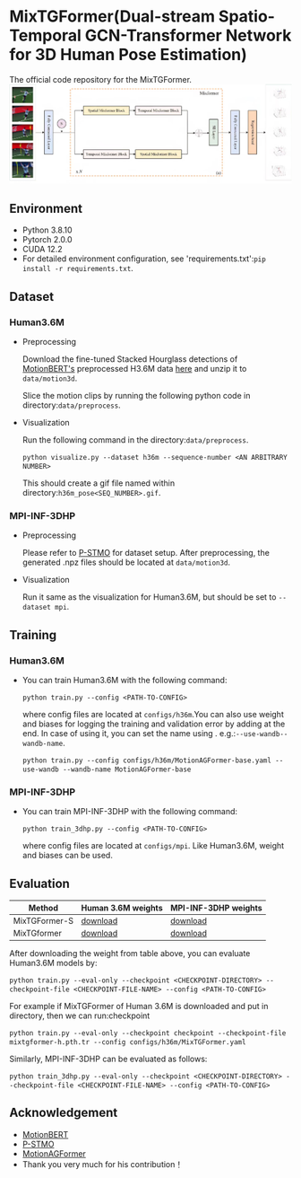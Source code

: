 # MixTGFormer(Dual-stream Spatio-Temporal GCN-Transformer Network for 3D Human Pose Estimation)

The official code repository for the MixTGFormer.
![mixtgformer.jpg](mixtgformer.jpg)

## Environment
* Python 3.8.10
* Pytorch 2.0.0
* CUDA 12.2
* For detailed environment configuration, see 'requirements.txt':`pip install -r requirements.txt`.

## Dataset
### Human3.6M
* Preprocessing

  Download the fine-tuned Stacked Hourglass detections of [MotionBERT's](https://github.com/Walter0807/MotionBERT/blob/main/docs/pose3d.md) preprocessed H3.6M data [here](https://onedrive.live.com/?authkey=%21AMG5RlzJp%2D7yTNw&id=A5438CD242871DF0%21206&cid=A5438CD242871DF0&parId=root&parQt=sharedby&o=OneUp) and unzip it to `data/motion3d`.
  
  Slice the motion clips by running the following python code in directory:`data/preprocess`.
* Visualization
  
  Run the following command in the directory:`data/preprocess`.
  ```
  python visualize.py --dataset h36m --sequence-number <AN ARBITRARY NUMBER>
  ```
  This should create a gif file named within directory:`h36m_pose<SEQ_NUMBER>.gif`.
### MPI-INF-3DHP
* Preprocessing
  
  Please refer to [P-STMO](https://github.com/paTRICK-swk/P-STMO#mpi-inf-3dhp) for dataset setup. After preprocessing, the generated .npz files should be located at `data/motion3d`.
* Visualization
  
  Run it same as the visualization for Human3.6M, but should be set to `--dataset mpi`.

## Training
### Human3.6M
* You can train Human3.6M with the following command:
  ```
  python train.py --config <PATH-TO-CONFIG>
  ```
  where config files are located at `configs/h36m`.You can also use weight and biases for logging the training and validation error by adding at the end. In case of using it, you can set the name using . e.g.:`--use-wandb--wandb-name`.
  ```
  python train.py --config configs/h36m/MotionAGFormer-base.yaml --use-wandb --wandb-name MotionAGFormer-base
  ```
### MPI-INF-3DHP
* You can train MPI-INF-3DHP with the following command:
   ```
  python train_3dhp.py --config <PATH-TO-CONFIG>
   ```
  where config files are located at `configs/mpi`. Like Human3.6M, weight and biases can be used.

## Evaluation
|  Method  | Human 3.6M weights	  | MPI-INF-3DHP weights  |
|  ----  | ----  | ----  |
| MixTGFormer-S  | [download](https://pan.baidu.com/s/1SZkUNa8Vf92eJcdTCq8pjQ) | [download]() |
| MixTGformer  | [download](https://pan.baidu.com/s/1SZkUNa8Vf92eJcdTCq8pjQ) | [download]() |

  After downloading the weight from table above, you can evaluate Human3.6M models by:
   ```
  python train.py --eval-only --checkpoint <CHECKPOINT-DIRECTORY> --checkpoint-file <CHECKPOINT-FILE-NAME> --config <PATH-TO-CONFIG>
   ```
  For example if MixTGFormer of Human 3.6M is downloaded and put in directory, then we can run:checkpoint
   ```
  python train.py --eval-only --checkpoint checkpoint --checkpoint-file mixtgformer-h.pth.tr --config configs/h36m/MixTGFormer.yaml
   ```
  Similarly, MPI-INF-3DHP can be evaluated as follows:
   ```
  python train_3dhp.py --eval-only --checkpoint <CHECKPOINT-DIRECTORY> --checkpoint-file <CHECKPOINT-FILE-NAME> --config <PATH-TO-CONFIG>
   ```

## Acknowledgement
* [MotionBERT](https://github.com/Walter0807/MotionBERT)
* [P-STMO](https://github.com/paTRICK-swk/P-STMO)
* [MotionAGFormer](https://github.com/TaatiTeam/MotionAGFormer)
* Thank you very much for his contribution！

